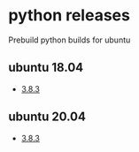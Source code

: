 # python releases

Prebuild python builds for ubuntu



## ubuntu 18.04

* [3.8.3](18.04/python-3.8.3.tar.xz)


## ubuntu 20.04

* [3.8.3](20.04/python-3.8.3.tar.xz)
